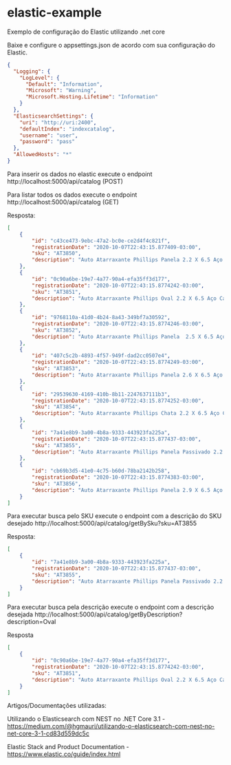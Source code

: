 # elastic-example
Exemplo de configuração do Elastic utilizando .net core

Baixe e configure o appsettings.json de acordo com sua configuração do Elastic.

```json
{
  "Logging": {
    "LogLevel": {
      "Default": "Information",
      "Microsoft": "Warning",
      "Microsoft.Hosting.Lifetime": "Information"
    }
  },
  "ElasticsearchSettings": {
    "uri": "http://uri:2400",
    "defaultIndex": "indexcatalog",
    "username": "user",
    "password": "pass"
  },
  "AllowedHosts": "*"
}
```

Para inserir os dados no elastic execute o endpoint http://localhost:5000/api/catalog (POST)

Para listar todos os dados execute o endpoint http://localhost:5000/api/catalog (GET)

Resposta:
```json
[
    {
        "id": "c43ce473-9ebc-47a2-bc0e-ce2d4f4c821f",
        "registrationDate": "2020-10-07T22:43:15.877409-03:00",
        "sku": "AT3850",
        "description": "Auto Atarraxante Phillips Panela 2.2 X 6.5 Aço Carbono Zincado Branco"
    },
    {
        "id": "0c90a6be-19e7-4a77-90a4-efa35ff3d177",
        "registrationDate": "2020-10-07T22:43:15.8774242-03:00",
        "sku": "AT3851",
        "description": "Auto Atarraxante Phillips Oval 2.2 X 6.5 Aço Carbono Zincado Branco"
    },
    {
        "id": "9768110a-41d0-4b24-8a43-349bf7a30592",
        "registrationDate": "2020-10-07T22:43:15.8774246-03:00",
        "sku": "AT3852",
        "description": "Auto Atarraxante Phillips Panela  2.5 X 6.5 Aço Carbono Zincado Branco"
    },
    {
        "id": "407c5c2b-4893-4f57-949f-dad2cc0507e4",
        "registrationDate": "2020-10-07T22:43:15.8774249-03:00",
        "sku": "AT3853",
        "description": "Auto Atarraxante Phillips Panela 2.6 X 6.5 Aço Carbono Zincado Branco"
    },
    {
        "id": "29539630-4169-410b-8b11-2247637111b3",
        "registrationDate": "2020-10-07T22:43:15.8774252-03:00",
        "sku": "AT3854",
        "description": "Auto Atarraxante Phillips Chata 2.2 X 6.5 Aço Carbono Zincado Branco"
    },
    {
        "id": "7a41e8b9-3a00-4b8a-9333-443923fa225a",
        "registrationDate": "2020-10-07T22:43:15.877437-03:00",
        "sku": "AT3855",
        "description": "Auto Atarraxante Phillips Panela Passivado 2.2 X 6.5 Aço Carbono Zincado Branco"
    },
    {
        "id": "cb69b3d5-41e0-4c75-b60d-78ba2142b258",
        "registrationDate": "2020-10-07T22:43:15.8774383-03:00",
        "sku": "AT3856",
        "description": "Auto Atarraxante Phillips Panela 2.9 X 6.5 Aço Carbono Zincado Branco"
    }
]
```

Para executar busca pelo SKU execute o endpoint com a descrição do SKU desejado http://localhost:5000/api/catalog/getBySku?sku=AT3855

Resposta:
```json
[
    {
        "id": "7a41e8b9-3a00-4b8a-9333-443923fa225a",
        "registrationDate": "2020-10-07T22:43:15.877437-03:00",
        "sku": "AT3855",
        "description": "Auto Atarraxante Phillips Panela Passivado 2.2 X 6.5 Aço Carbono Zincado Branco"
    }
]
```

Para executar busca pela descrição execute o endpoint com a descrição desejada http://localhost:5000/api/catalog/getByDescription?description=Oval

Resposta
```json
[
    {
        "id": "0c90a6be-19e7-4a77-90a4-efa35ff3d177",
        "registrationDate": "2020-10-07T22:43:15.8774242-03:00",
        "sku": "AT3851",
        "description": "Auto Atarraxante Phillips Oval 2.2 X 6.5 Aço Carbono Zincado Branco"
    }
]
```

Artigos/Documentações utilizadas:

Utilizando o Elasticsearch com NEST no .NET Core 3.1 -
https://medium.com/@hgmauri/utilizando-o-elasticsearch-com-nest-no-net-core-3-1-cd83d559dc5c

Elastic Stack and Product Documentation -
https://www.elastic.co/guide/index.html

